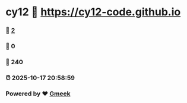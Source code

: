 # cy12 :link: https://cy12-code.github.io 
### :page_facing_up: [2](https://cy12-code.github.io/tag.html) 
### :speech_balloon: 0 
### :hibiscus: 240 
### :alarm_clock: 2025-10-17 20:58:59 
### Powered by :heart: [Gmeek](https://github.com/Meekdai/Gmeek)
